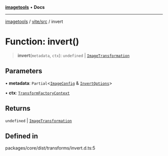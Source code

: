 [**imagetools**](../../../README.md) • **Docs**

***

[imagetools](../../../modules.md) / [vite/src](../README.md) / invert

# Function: invert()

> **invert**(`metadata`, `ctx`): `undefined` \| [`ImageTransformation`](../type-aliases/ImageTransformation.md)

## Parameters

• **metadata**: `Partial`\<[`ImageConfig`](../type-aliases/ImageConfig.md) & [`InvertOptions`](../interfaces/InvertOptions.md)\>

• **ctx**: [`TransformFactoryContext`](../interfaces/TransformFactoryContext.md)

## Returns

`undefined` \| [`ImageTransformation`](../type-aliases/ImageTransformation.md)

## Defined in

packages/core/dist/transforms/invert.d.ts:5
